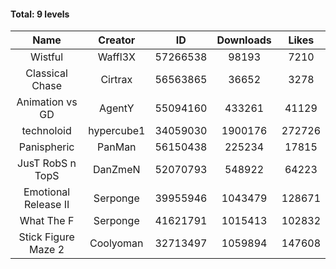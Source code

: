 #### Total: 9 levels

| Name | Creator | ID | Downloads | Likes |
|:---:|:---:|:---:|:---:|:---:|
| Wistful | Waffl3X | 57266538 | 98193 | 7210
| Classical Chase | Cirtrax | 56563865 | 36652 | 3278
| Animation vs GD | AgentY | 55094160 | 433261 | 41129
| technoloid | hypercube1 | 34059030 | 1900176 | 272726
| Panispheric | PanMan | 56150438 | 225234 | 17815
| JusT RobS n TopS | DanZmeN | 52070793 | 548922 | 64223
| Emotional Release II | Serponge | 39955946 | 1043479 | 128671
| What The F | Serponge | 41621791 | 1015413 | 102832
| Stick Figure Maze 2 | Coolyoman | 32713497 | 1059894 | 147608
